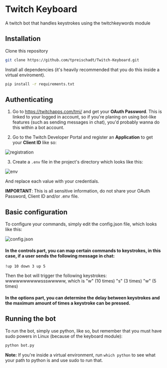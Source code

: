 # Twitch Keyboard

A twitch bot that handles keystrokes using the twitchkeywords module

## Installation

Clone this repository

```sh
git clone https://github.com/tpreischadt/Twitch-Keyboard.git
```

Install all dependencies (it's heavily recommended that you do this inside a virtual enviroment).

```sh
pip install -r requirements.txt
```

## Authenticating

1) Go to https://twitchapps.com/tmi/ and get your **OAuth Password**. This is linked to your logged in account, so if you're planing on using bot-like features (such as sending messages in chat), you'd probably wanna do this within a bot account.

2) Go to the Twitch Developer Portal and register an **Application** to get your **Client ID** like so:

![registration](https://i.imgur.com/Wjdl0aD.png)

3) Create a `.env` file in the project's directory which looks like this:

![env](https://i.imgur.com/5uMd2PN.png)

And replace each value with your credentials. 

**IMPORTANT**: This is all sensitive information, do not share your OAuth Password, Client ID and/or .env file.

## Basic configuration

To configure your commands, simply edit the config.json file, which looks like this:

![config.json](https://i.imgur.com/p5eecgW.jpg)

#### In the controls part, you can map certain commands to keystrokes, in this case, if a user sends the following message in chat:

`!up 10 down 3 up 5`

Then the bot will trigger the following keystrokes: wwwwwwwwwwssswwwww, which is "w" (10 times) "s" (3 times) "w" (5 times)

#### In the options part, you can determine the delay between keystrokes and the maximum amount of times a keystroke can be pressed.

## Running the bot

To run the bot, simply use python, like so, but remember that you must have sudo powers in Linux (because of the keyboard module):

```sh
python bot.py
```

**Note:** If you're inside a virtual environment, run `which python` to see what your path to python is and use sudo to run that. 
